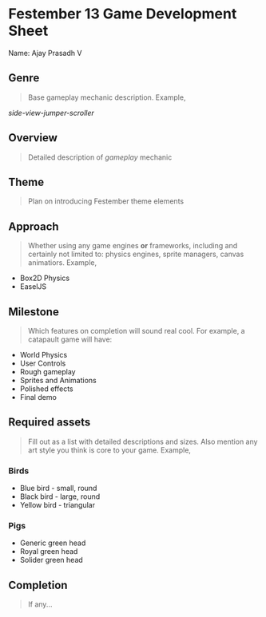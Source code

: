 # Festember 13 Game Development Sheet

Name: Ajay Prasadh V

## Genre

> Base gameplay mechanic description. Example,

*side-view-jumper-scroller*

## Overview

> Detailed description of *gameplay* mechanic

## Theme

> Plan on introducing Festember theme elements

## Approach

> Whether using any game engines **or** frameworks, including and certainly not limited to: physics engines, sprite managers, canvas animatiors. Example,

- Box2D Physics
- EaselJS

## Milestone

> Which features on completion will sound real cool. For example, a catapault game will have:

- World Physics
- User Controls
- Rough gameplay
- Sprites and Animations
- Polished effects
- Final demo

## Required assets

> Fill out as a list with detailed descriptions and sizes. Also mention any art style you think is core to your game. Example,

### Birds

- Blue bird - small, round
- Black bird - large, round
- Yellow bird - triangular

### Pigs

- Generic green head
- Royal green head
- Solider green head

## Completion

> If any...
